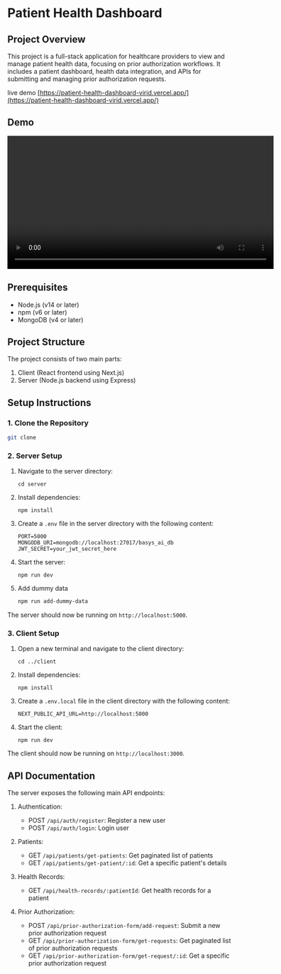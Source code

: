 # Patient Health Dashboard

## Project Overview

This project is a full-stack application for healthcare providers to view and manage patient health data, focusing on prior authorization workflows. It includes a patient dashboard, health data integration, and APIs for submitting and managing prior authorization requests.

live demo [https://patient-health-dashboard-virid.vercel.app/](https://patient-health-dashboard-virid.vercel.app/)

## Demo

<video width="600" controls>
  <source src="demo.mp4" type="video/mp4">
  Your browser does not support the video tag.
</video>


## Prerequisites

- Node.js (v14 or later)
- npm (v6 or later)
- MongoDB (v4 or later)

## Project Structure

The project consists of two main parts:
1. Client (React frontend using Next.js)
2. Server (Node.js backend using Express)

## Setup Instructions

### 1. Clone the Repository

```bash
git clone 
```

### 2. Server Setup

1. Navigate to the server directory:
   ```
   cd server
   ```

2. Install dependencies:
   ```
   npm install
   ```

3. Create a `.env` file in the server directory with the following content:
   ```
   PORT=5000
   MONGODB_URI=mongodb://localhost:27017/basys_ai_db
   JWT_SECRET=your_jwt_secret_here
   ```

4. Start the server:
   ```
   npm run dev
   ```

5. Add dummy data
   ```bash
   npm run add-dummy-data
   ```


The server should now be running on `http://localhost:5000`.

### 3. Client Setup

1. Open a new terminal and navigate to the client directory:
   ```
   cd ../client
   ```

2. Install dependencies:
   ```
   npm install
   ```

3. Create a `.env.local` file in the client directory with the following content:
   ```
   NEXT_PUBLIC_API_URL=http://localhost:5000
   ```

4. Start the client:
   ```
   npm run dev
   ```

The client should now be running on `http://localhost:3000`.

## API Documentation

The server exposes the following main API endpoints:

1. Authentication:
   - POST `/api/auth/register`: Register a new user
   - POST `/api/auth/login`: Login user

2. Patients:
   - GET `/api/patients/get-patients`: Get paginated list of patients
   - GET `/api/patients/get-patient/:id`: Get a specific patient's details

3. Health Records:
   - GET `/api/health-records/:patientId`: Get health records for a patient

4. Prior Authorization:
   - POST `/api/prior-authorization-form/add-request`: Submit a new prior authorization request
   - GET `/api/prior-authorization-form/get-requests`: Get paginated list of prior authorization requests
   - GET `/api/prior-authorization-form/get-request/:id`: Get a specific prior authorization request


